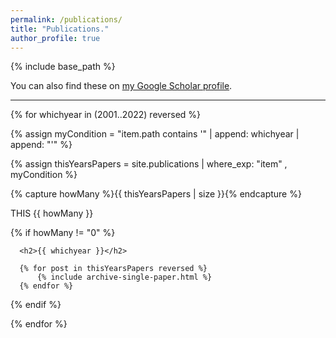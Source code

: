 ```yaml
---
permalink: /publications/
title: "Publications."
author_profile: true
---
```


{% include base_path %}

You can also find these on <a href="https://scholar.google.com/citations?user=IGApvF0AAAAJ&hl=en">my Google Scholar profile</a>.

<hr>

{% for whichyear in (2001..2022) reversed %}
  
   {% assign myCondition = "item.path contains '" | append: whichyear | append: "'" %}  
  
   {% assign thisYearsPapers = site.publications | where_exp: "item" , myCondition %}
  
   {% capture howMany %}{{ thisYearsPapers | size }}{% endcapture %}
   
   THIS {{ howMany }}
   
   {% if howMany != "0" %}
   
      <h2>{{ whichyear }}</h2>
     
      {% for post in thisYearsPapers reversed %}
          {% include archive-single-paper.html %}
      {% endfor %}

   {% endif %}
   
{% endfor %}



